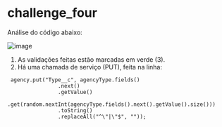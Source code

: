 # challenge_four
Análise do código abaixo:

![image](https://user-images.githubusercontent.com/69819910/90843643-7a6f2700-e338-11ea-8114-47c207039238.png)

1) As validações feitas estão marcadas em verde (3).
2) Há uma chamada de serviço (PUT), feita na linha:
```
 agency.put("Type__c", agencyType.fields()
                .next()
                .getValue()
                .get(random.nextInt(agencyType.fields().next().getValue().size()))
                .toString()
                .replaceAll("^\"|\"$", ""));
```


